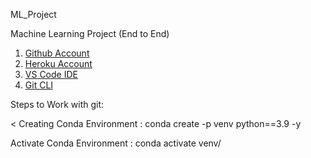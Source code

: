 ML_Project

Machine Learning Project (End to End)

1.  [Github Account](https://github.com/asahu40/ML_Project)
2.  [Heroku Account](https://dashboard.heroku.com/apps)
3.  [VS Code IDE](https://code.visualstudio.com/download)
4.  [Git CLI](https://git-scm.com/downloads)

Steps to Work with git:

< Creating Conda Environment : conda create -p venv python==3.9 -y

Activate Conda Environment : conda activate venv/
```
